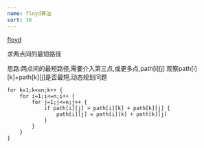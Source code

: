 ```yaml
---
name: floyd算法
sort: 36
---
```




[floyd](https://www.cnblogs.com/GumpYan/p/5540549.html)


求两点间的最短路径

思路:两点间的最短路径,需要介入第三点,或更多点,path[i][j]  观察path[i][k]+path[k][j]是否最短,动态规划问题


```
for k=1;k<=n;k++ {
	for i=1;i<=n;i++ {
		for j=1;j<=n;j++ {
			if path[i][j] > path[i][k] + path[k][j] {
				path[i][j] = path[i][k] + path[k][j]
			}
		}		
	}
}
```

